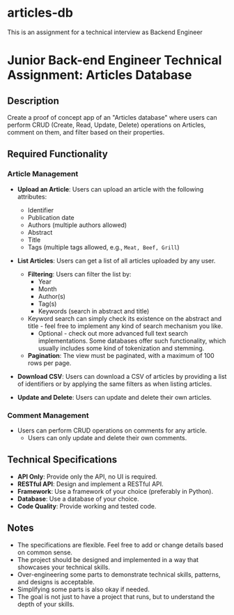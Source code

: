 # articles-db
This is an assignment for a technical interview as Backend Engineer

# Junior Back-end Engineer Technical Assignment: Articles Database

## Description

Create a proof of concept app of an "Articles database" where users can perform CRUD (Create, Read, Update, Delete) operations on Articles, comment on them, and filter based on their properties.

## Required Functionality

### Article Management
- **Upload an Article**: Users can upload an article with the following attributes:
  - Identifier
  - Publication date
  - Authors (multiple authors allowed)
  - Abstract
  - Title
  - Tags (multiple tags allowed, e.g., `Meat, Beef, Grill`)

- **List Articles**: Users can get a list of all articles uploaded by any user.
  - **Filtering**: Users can filter the list by:
    - Year
    - Month
    - Author(s)
    - Tag(s)
    - Keywords (search in abstract and title)
  - Keyword search can simply check its existence on the abstract and title - feel free to implement any kind of search mechanism you like.
    - Optional - check out more advanced full text search implementations.
    Some databases offer such functionality, which usually includes some
    kind of tokenization and stemming.
  - **Pagination**: The view must be paginated, with a maximum of 100 rows per page.

- **Download CSV**: Users can download a CSV of articles by providing a list of identifiers or by applying the same filters as when listing articles.

- **Update and Delete**: Users can update and delete their own articles.

### Comment Management
- Users can perform CRUD operations on comments for any article.
  - Users can only update and delete their own comments.

## Technical Specifications

- **API Only**: Provide only the API, no UI is required.
- **RESTful API**: Design and implement a RESTful API.
- **Framework**: Use a framework of your choice (preferably in Python).
- **Database**: Use a database of your choice.
- **Code Quality**: Provide working and tested code.

## Notes

- The specifications are flexible. Feel free to add or change details based on common sense.
- The project should be designed and implemented in a way that showcases your technical skills.
- Over-engineering some parts to demonstrate technical skills, patterns, and designs is acceptable.
- Simplifying some parts is also okay if needed.
- The goal is not just to have a project that runs, but to understand the depth of your skills.

